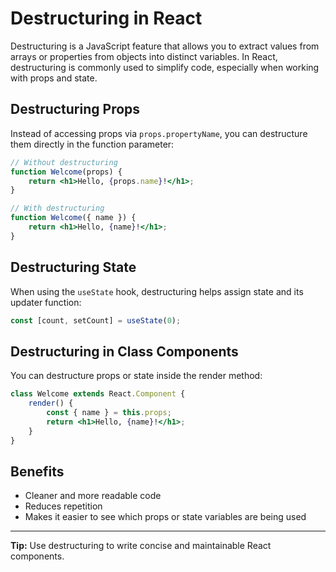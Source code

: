 # Destructuring in React

Destructuring is a JavaScript feature that allows you to extract values from arrays or properties from objects into distinct variables. In React, destructuring is commonly used to simplify code, especially when working with props and state.

## Destructuring Props

Instead of accessing props via `props.propertyName`, you can destructure them directly in the function parameter:

```jsx
// Without destructuring
function Welcome(props) {
    return <h1>Hello, {props.name}!</h1>;
}

// With destructuring
function Welcome({ name }) {
    return <h1>Hello, {name}!</h1>;
}
```

## Destructuring State

When using the `useState` hook, destructuring helps assign state and its updater function:

```jsx
const [count, setCount] = useState(0);
```

## Destructuring in Class Components

You can destructure props or state inside the render method:

```jsx
class Welcome extends React.Component {
    render() {
        const { name } = this.props;
        return <h1>Hello, {name}!</h1>;
    }
}
```

## Benefits

- Cleaner and more readable code
- Reduces repetition
- Makes it easier to see which props or state variables are being used

---

**Tip:** Use destructuring to write concise and maintainable React components.